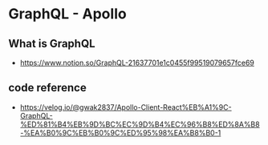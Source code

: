 # GraphQL - Apollo

## What is GraphQL

- https://www.notion.so/GraphQL-21637701e1c0455f99519079657fce69



## code reference

- https://velog.io/@gwak2837/Apollo-Client-React%EB%A1%9C-GraphQL-%ED%81%B4%EB%9D%BC%EC%9D%B4%EC%96%B8%ED%8A%B8-%EA%B0%9C%EB%B0%9C%ED%95%98%EA%B8%B0-1
